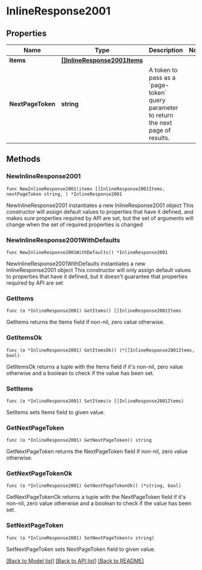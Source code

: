 # InlineResponse2001

## Properties

Name | Type | Description | Notes
------------ | ------------- | ------------- | -------------
**Items** | [**[]InlineResponse2001Items**](InlineResponse2001Items.md) |  | 
**NextPageToken** | **string** | A token to pass as a &#x60;page-token&#x60; query parameter to return the next page of results. | 

## Methods

### NewInlineResponse2001

`func NewInlineResponse2001(items []InlineResponse2001Items, nextPageToken string, ) *InlineResponse2001`

NewInlineResponse2001 instantiates a new InlineResponse2001 object
This constructor will assign default values to properties that have it defined,
and makes sure properties required by API are set, but the set of arguments
will change when the set of required properties is changed

### NewInlineResponse2001WithDefaults

`func NewInlineResponse2001WithDefaults() *InlineResponse2001`

NewInlineResponse2001WithDefaults instantiates a new InlineResponse2001 object
This constructor will only assign default values to properties that have it defined,
but it doesn't guarantee that properties required by API are set

### GetItems

`func (o *InlineResponse2001) GetItems() []InlineResponse2001Items`

GetItems returns the Items field if non-nil, zero value otherwise.

### GetItemsOk

`func (o *InlineResponse2001) GetItemsOk() (*[]InlineResponse2001Items, bool)`

GetItemsOk returns a tuple with the Items field if it's non-nil, zero value otherwise
and a boolean to check if the value has been set.

### SetItems

`func (o *InlineResponse2001) SetItems(v []InlineResponse2001Items)`

SetItems sets Items field to given value.


### GetNextPageToken

`func (o *InlineResponse2001) GetNextPageToken() string`

GetNextPageToken returns the NextPageToken field if non-nil, zero value otherwise.

### GetNextPageTokenOk

`func (o *InlineResponse2001) GetNextPageTokenOk() (*string, bool)`

GetNextPageTokenOk returns a tuple with the NextPageToken field if it's non-nil, zero value otherwise
and a boolean to check if the value has been set.

### SetNextPageToken

`func (o *InlineResponse2001) SetNextPageToken(v string)`

SetNextPageToken sets NextPageToken field to given value.



[[Back to Model list]](../README.md#documentation-for-models) [[Back to API list]](../README.md#documentation-for-api-endpoints) [[Back to README]](../README.md)


